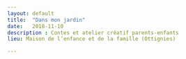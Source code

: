 ```yaml
---
layout: default
title:  "Dans mon jardin"
date:   2018-11-10
description : Contes et atelier créatif parents-enfants
lieu: Maison de l’enfance et de la famille (Ottignies)

---
```



